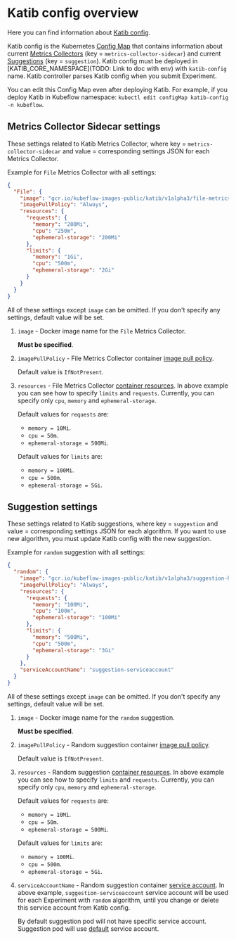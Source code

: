 # Katib config overview

Here you can find information about [Katib config](https://github.com/kubeflow/katib/blob/master/manifests/v1alpha3/katib-controller/katib-config.yaml).

Katib config is the Kubernetes [Config Map](https://kubernetes.io/docs/tasks/configure-pod-container/configure-pod-configmap/) that contains information about current [Metrics Collectors](https://github.com/kubeflow/katib/blob/master/docs/proposals/metrics-collector.md) (key = `metrics-collector-sidecar`) and current [Suggestions](https://github.com/kubeflow/katib/blob/master/docs/proposals/suggestion.md) (key = `suggestion`). Katib config must be deployed in [KATIB_CORE_NAMESPACE](TODO: Link to doc with env) with `katib-config` name. Katib controller parses Katib config when you submit Experiment.

You can edit this Config Map even after deploying Katib. For example, if you deploy Katib in Kubeflow namespace: `kubectl edit configMap katib-config -n kubeflow`.

## Metrics Collector Sidecar settings

These settings related to Katib Metrics Collector, where key = `metrics-collector-sidecar` and value = corresponding settings JSON for each Metrics Collector.

Example for `File` Metrics Collector with all settings:

```json
{
  "File": {
    "image": "gcr.io/kubeflow-images-public/katib/v1alpha3/file-metrics-collector",
    "imagePullPolicy": "Always",
    "resources": {
      "requests": {
        "memory": "200Mi",
        "cpu": "250m",
        "ephemeral-storage": "200Mi"
      },
      "limits": {
        "memory": "1Gi",
        "cpu": "500m",
        "ephemeral-storage": "2Gi"
      }
    }
  }
}
```

All of these settings except `image` can be omitted. If you don't specify any settings, default value will be set.

1. `image` - Docker image name for the `File` Metrics Collector.

   **Must be specified**.

2. `imagePullPolicy` - File Metrics Collector container [image pull policy](https://kubernetes.io/docs/concepts/configuration/overview/#container-images).

   Default value is `IfNotPresent`.

3. `resources` - File Metrics Collector [container resources](https://kubernetes.io/docs/concepts/configuration/manage-compute-resources-container/#resource-requests-and-limits-of-pod-and-container). In above example you can see how to specify `limits` and `requests`. Currently, you can specify only `cpu`, `memory` and `ephemeral-storage`.

   Default values for `requests` are:

   - `memory = 10Mi`.
   - `cpu = 50m`.
   - `ephemeral-storage = 500Mi`.

   Default values for `limits` are:

   - `memory = 100Mi`.
   - `cpu = 500m`.
   - `ephemeral-storage = 5Gi`.

## Suggestion settings

These settings related to Katib suggestions, where key = `suggestion` and value = corresponding settings JSON for each algorithm. If you want to use new algorithm, you must update Katib config with the new suggestion.

Example for `random` suggestion with all settings:

```json
{
  "random": {
    "image": "gcr.io/kubeflow-images-public/katib/v1alpha3/suggestion-hyperopt",
    "imagePullPolicy": "Always",
    "resources": {
      "requests": {
        "memory": "100Mi",
        "cpu": "100m",
        "ephemeral-storage": "100Mi"
      },
      "limits": {
        "memory": "500Mi",
        "cpu": "500m",
        "ephemeral-storage": "3Gi"
      }
    },
    "serviceAccountName": "suggestion-serviceaccount"
  }
}
```

All of these settings except `image` can be omitted. If you don't specify any settings, default value will be set.

1. `image` - Docker image name for the `random` suggestion.

   **Must be specified**.

2. `imagePullPolicy` - Random suggestion container [image pull policy](https://kubernetes.io/docs/concepts/configuration/overview/#container-images).

   Default value is `IfNotPresent`.

3. `resources` - Random suggestion [container resources](https://kubernetes.io/docs/concepts/configuration/manage-compute-resources-container/#resource-requests-and-limits-of-pod-and-container). In above example you can see how to specify `limits` and `requests`. Currently, you can specify only `cpu`, `memory` and `ephemeral-storage`.

   Default values for `requests` are:

   - `memory = 10Mi`.
   - `cpu = 50m`.
   - `ephemeral-storage = 500Mi`.

   Default values for `limits` are:

   - `memory = 100Mi`.
   - `cpu = 500m`.
   - `ephemeral-storage = 5Gi`.

4. `serviceAccountName` - Random suggestion container [service account](https://kubernetes.io/docs/tasks/configure-pod-container/configure-service-account/). In above example, `suggestion-serviceaccount` service account will be used for each Experiment with `random` algorithm, until you change or delete this service account from Katib config.

   By default suggestion pod will not have specific service account. Suggestion pod will use [default](https://kubernetes.io/docs/tasks/configure-pod-container/configure-service-account/#use-the-default-service-account-to-access-the-api-server) service account.
